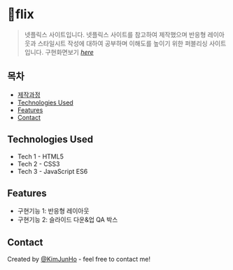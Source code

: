 # flix
> 넷플릭스 사이트입니다.
> 넷플릭스 사이트를 참고하여 제작했으며 반응형 레이아웃과 스타일시트 작성에 대하여 공부하며 이해도를 높이기 위한 퍼블리싱 사이트입니다.
> 구현화면보기 
[_here_](https://kimjunho98.github.io/flix/)


## 목차
* [제작과정](#general-information)
* [Technologies Used](#technologies-used)
* [Features](#features)
* [Contact](#contact)


## Technologies Used
<!-- 사용한 기술환경 (언어와 버전을 작성) -->
- Tech 1 - HTML5
- Tech 2 - CSS3
- Tech 3 - JavaScript ES6

## Features
- 구현기능 1: 반응형 레이아웃
- 구현기능 2: 슬라이드 다운&업 QA 박스

## Contact
Created by [@KimJunHo](dydgnscc6845@gmail.com) - feel free to contact me!

